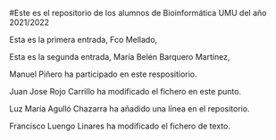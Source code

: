 #Este es el repositorio de los alumnos de Bioinformática UMU del año 2021/2022

Esta es la primera entrada, Fco Mellado,

Esta es la segunda entrada, María Belén Barquero Martínez,

Manuel Piñero ha participado en este respositiorio.

Juan Jose Rojo Carrillo ha modificado el fichero en este punto.

Luz María Agulló Chazarra ha añadido una línea en el repositorio.

Francisco Luengo Linares ha modificado el fichero de texto.
